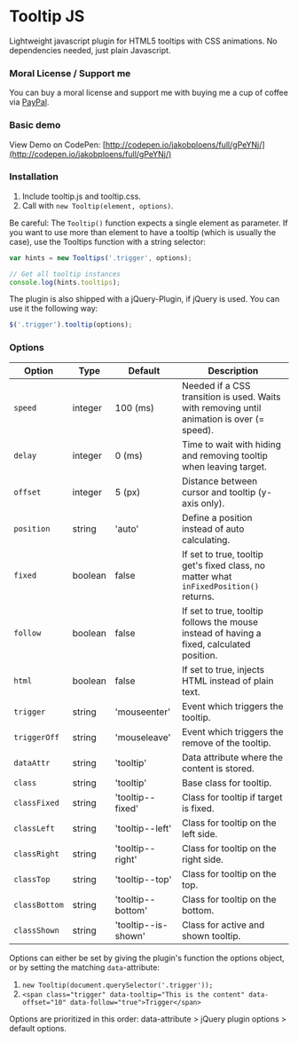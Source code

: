 # Tooltip JS

Lightweight javascript plugin for HTML5 tooltips with CSS animations. No dependencies needed, just plain Javascript.

### Moral License / Support me

You can buy a moral license and support me with buying me a cup of coffee via [PayPal](https://www.paypal.me/jakobploens/3,50).

### Basic demo

View Demo on CodePen: [http://codepen.io/jakobploens/full/gPeYNj/](http://codepen.io/jakobploens/full/gPeYNj/)

### Installation

1. Include tooltip.js and tooltip.css.
2. Call with `new Tooltip(element, options)`.

Be careful: The `Tooltip()` function expects a single element as parameter. If you want to use more than element to have a tooltip (which is usually the case), use the Tooltips function with a string selector:

```javascript
var hints = new Tooltips('.trigger', options);

// Get all tooltip instances
console.log(hints.tooltips);
```

The plugin is also shipped with a jQuery-Plugin, if jQuery is used. You can use it the following way:

```javascript
$('.trigger').tooltip(options);
```

### Options

| Option | Type | Default | Description |
| ------ | ---- | ------- | ----------- |
| `speed` | integer | 100 (ms) | Needed if a CSS transition is used. Waits with removing until animation is over (= speed). |
| `delay` | integer | 0 (ms) | Time to wait with hiding and removing tooltip when leaving target. |
| `offset` | integer | 5 (px) | Distance between cursor and tooltip (y-axis only). |
| `position` | string | 'auto' | Define a position instead of auto calculating. |
| `fixed` | boolean | false | If set to true, tooltip get's fixed class, no matter what `inFixedPosition()` returns. |
| `follow` | boolean | false | If set to true, tooltip follows the mouse instead of having a fixed, calculated position. |
| `html` | boolean | false | If set to true, injects HTML instead of plain text. |
| `trigger` | string | 'mouseenter' | Event which triggers the tooltip. |
| `triggerOff` | string | 'mouseleave' | Event which triggers the remove of the tooltip. |
| `dataAttr` | string | 'tooltip' | Data attribute where the content is stored. |
| `class` | string | 'tooltip' | Base class for tooltip. |
| `classFixed` | string | 'tooltip--fixed' | Class for tooltip if target is fixed. |
| `classLeft` | string | 'tooltip--left' | Class for tooltip on the left side. |
| `classRight` | string | 'tooltip--right' | Class for tooltip on the right side. |
| `classTop` | string | 'tooltip--top' | Class for tooltip on the top. |
| `classBottom` | string | 'tooltip--bottom' | Class for tooltip on the bottom. |
| `classShown` | string | 'tooltip--is-shown' | Class for active and shown tooltip. |

Options can either be set by giving the plugin's function the options object, or by setting the matching `data`-attribute:

1. `new Tooltip(document.querySelector('.trigger'));`
2. `<span class="trigger" data-tooltip="This is the content" data-offset="10" data-follow="true">Trigger</span>`

Options are prioritized in this order: data-attribute > jQuery plugin options > default options.